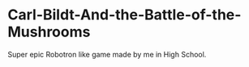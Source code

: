 # Carl-Bildt-And-the-Battle-of-the-Mushrooms
Super epic Robotron like game made by me in High School.
